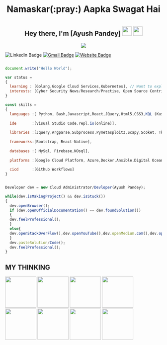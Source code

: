 <h1 align="center"><b>Namaskar(:pray:) Aapka Swagat Hai</b><h1>
<h2 align="center">
  Hey there, I'm [Ayush Pandey]
  <img src="https://media.giphy.com/media/hvRJCLFzcasrR4ia7z/giphy.gif" width="30">
  <img src="https://emojis.slackmojis.com/emojis/images/1531849430/4246/blob-sunglasses.gif?1531849430" width="30"/>
</h2>
<p align="center" >
<img src="https://user-images.githubusercontent.com/49518917/109409530-91fb2c80-79b9-11eb-8c2e-743d08ac99df.gif"><br>
</p>
  
![Linkedin Badge](https://img.shields.io/badge/LinkedIn-blue?style=flat&logo=linkedin&labelColor=blue&link=https://www.linkedin.com/in/ayush-pandey-815820153/)
[![Gmail Badge](https://img.shields.io/badge/Gmail-red?style=flat-square&logo=Gmail&logoColor=white&link=mailto:pandeyayush333@gmail.com)](mailto:pandeyayush333@gmail.com) [![Website Badge](https://img.shields.io/badge/-Website-47CCCC?style=flat&logo=Google-Chrome&logoColor=white&link=https://brakemastercylinde.wixsite.com/mastercylinder)](https://brakemastercylinde.wixsite.com/mastercylinder)

```js

document.write("Hello World");

var status = 
{ 
  learning : [Golang,Google Cloud Services,Kubernetes], // Want to explore and learn about different services provided by AWS but not at the moment
  interests: [Cyber Security News/Research/Practise, Open Source Contribution,Football,Formula One,Flat track racing]
}

const skills = 
{
  languages :[ Python, Bash,Javascript,React,JQuery,Html5,CSS3,KQL (Kusto Query Language),Data Serialization L(Json,Yaml,XML),Java,C++],
  
  ide       :[Visual Studio Code,repl.io(online)],
  
  libraries :[Jquery,Argparse,Subprocess,Pymetasploit3,Scapy,Scoket, Tkinter,Numpy,Pandas],
  
  frameworks:[Bootstrap, React-Native],
  
  databases :[ MySql, Firebase,NOsql],
  
  platforms :[Google Cloud Platform, Azure,Docker,Ansible,Digital Ocean,Linode,IBM,Cisco],
  
  cicd      :[Github Workflows]
}


Developer dev = new Cloud Administrator/Devloper(Ayush Pandey);

while(dev.isMakingProject() && dev.isStuck())  
{
  dev.openBrowser();
  if (dev.openOfficialDocumentation() == dev.foundSolution())
  {
  dev.feelProfessional();
  }
  else{
  dev.openStackOverFlow(),dev.openYouTube(),dev.openMedium.com(),dev.openReddit();
  }
  dev.pasteSolution/Code();
  dev.feelProfessional();
}


```
## MY THINKING
<p>
<img src="https://user-images.githubusercontent.com/49518917/109415205-55412c80-79dd-11eb-8f22-815b5ba2129f.gif" width="100"/>
<img src="https://user-images.githubusercontent.com/49518917/109415513-2c219b80-79df-11eb-82df-7e1c57ad4377.gif" width="100"/>
<img src="https://user-images.githubusercontent.com/49518917/109415522-35ab0380-79df-11eb-8b6d-e0f7ad35e377.gif" width="100"/>
<img src="https://user-images.githubusercontent.com/49518917/109415525-39d72100-79df-11eb-9cbc-ef4cf3da69b9.gif" width="100"/>
<img src="https://user-images.githubusercontent.com/49518917/109415532-4491b600-79df-11eb-8f2b-b476243efcbb.gif" width="100"/>
<img src="https://user-images.githubusercontent.com/49518917/109415540-52dfd200-79df-11eb-9891-0ec3d47f2ffc.gif" width="100"/>
<img src="https://user-images.githubusercontent.com/49518917/109415205-55412c80-79dd-11eb-8f22-815b5ba2129f.gif" width="100"/>
<img src="https://user-images.githubusercontent.com/49518917/109415205-55412c80-79dd-11eb-8f22-815b5ba2129f.gif" width="100"/>
</p>
